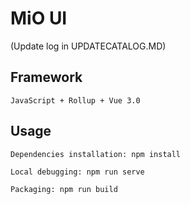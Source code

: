 # MiO UI
(Update log in UPDATECATALOG.MD)
## Framework
```
JavaScript + Rollup + Vue 3.0
```
## Usage
```
Dependencies installation: npm install

Local debugging: npm run serve

Packaging: npm run build
```
